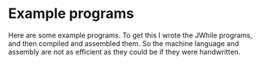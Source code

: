 # Example programs

Here are some example programs. To get this I wrote the JWhile programs, and then compiled and assembled them. So the machine language and assembly are not as efficient as they could be if they were handwritten.
